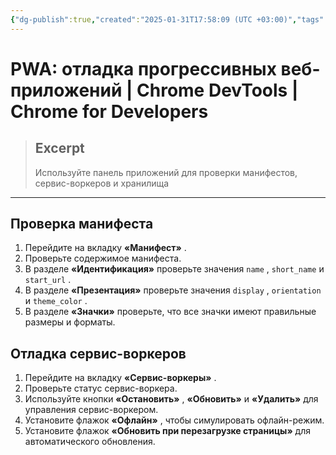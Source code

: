 ```yaml
---
{"dg-publish":true,"created":"2025-01-31T17:58:09 (UTC +03:00)","tags":[],"source":"https://developer.chrome.com/docs/devtools/progressive-web-apps?hl=ru","author":"Kayce Basques","permalink":"/projects/extentions/dev-tools/pwa-debugging/","dgPassFrontmatter":true}
---
```



# PWA: отладка прогрессивных веб-приложений  |  Chrome DevTools  |  Chrome for Developers

> ## Excerpt
> Используйте панель приложений для проверки манифестов, сервис-воркеров и хранилища

---

## Проверка манифеста

1.  Перейдите на вкладку **«Манифест»** .
2.  Проверьте содержимое манифеста.
3.  В разделе **«Идентификация»** проверьте значения `name` , `short_name` и `start_url` .
4.  В разделе **«Презентация»** проверьте значения `display` , `orientation` и `theme_color` .
5.  В разделе **«Значки»** проверьте, что все значки имеют правильные размеры и форматы.

## Отладка сервис-воркеров

1.  Перейдите на вкладку **«Сервис-воркеры»** .
2.  Проверьте статус сервис-воркера.
3.  Используйте кнопки **«Остановить»** , **«Обновить»** и **«Удалить»** для управления сервис-воркером.
4.  Установите флажок **«Офлайн»** , чтобы симулировать офлайн-режим.
5.  Установите флажок **«Обновить при перезагрузке страницы»** для автоматического обновления. 